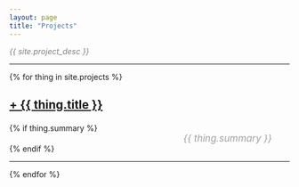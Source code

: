 ```yaml
---
layout: page
title: "Projects"
---
```


<i style="color:#7F7E80">{{ site.project_desc }}</i>

<hr/>

{% for thing in site.projects %}
  <h3 style="font-size:21px"><a href="{{ site.baseurl }}{{ thing.url }}">+ {{ thing.title }}</a></h3>
  {% if thing.summary %}
  <div style="text-align:right;margin-right:2rem;margin-left:1em;font-size:17px">
  <i style="color:#A09FA0">{{ thing.summary }}</i>
  </div>
  {% endif %}
  <hr/>
{% endfor %}

